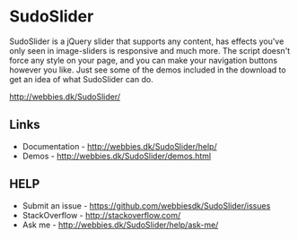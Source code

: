 # SudoSlider

SudoSlider is a jQuery slider that supports any content, has effects you've only seen in image-sliders is responsive and much more.
The script doesn't force any style on your page, and you can make your navigation buttons however you like.
Just see some of the demos included in the download to get an idea of what SudoSlider can do.

http://webbies.dk/SudoSlider/

## Links

* Documentation - http://webbies.dk/SudoSlider/help/
* Demos - http://webbies.dk/SudoSlider/demos.html

## HELP

* Submit an issue - https://github.com/webbiesdk/SudoSlider/issues
* StackOverflow - http://stackoverflow.com/
* Ask me - http://webbies.dk/SudoSlider/help/ask-me/

